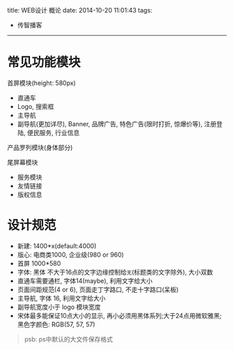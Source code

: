 title: WEB设计 概论
date: 2014-10-20 11:01:43
tags:
- 传智播客
---

# 常见功能模块 #

首屏模块(height: 580px)
* 直通车
* Logo, 搜索框
* 主导航
* 副导航(更加详尽), Banner, 品牌广告, 特色广告(限时打折, 惊爆价等),
注册登陆, 便民服务, 行业信息

产品罗列模块(身体部分)

尾屏幕模块
* 服务模块
* 友情链接
* 版权信息

# 设计规范 #

* 新建: 1400*x(default:4000)
* 版心: 电商类1000, 企业级(980 or 960)
* 首屏 1000*580
* 字体: 黑体 不大于16点的文字边缘控制给`无`(标题类的文字除外), 大小双数
* 直通车需要通栏, 字体14(maybe), 利用文字给大小
* 页面间距规范(4 or 6), 页面走丁字路口, 不走十字路口(呆板)
* 主导航, 字体 16, 利用文字给大小
* 副导航宽度小于 logo 模块宽度
* 宋体最多能保证10点大小的显示, 再小必须用黑体系列;大于24点用微软雅黑;
黑色字颜色: RGB(57, 57, 57)


> psb: ps中默认的大文件保存格式
